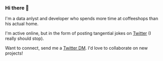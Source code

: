 ### Hi there 👋

I'm a data anlyst and developer who spends more time at coffeeshops than his actual home.

I'm active online, but in the form of posting tangential jokes on [Twitter](https://twitter.com/drewbyts) (I really should stop). 

Want to connect, send me a [Twitter DM](https://twitter.com/drewbyts). I'd love to collaborate on new projects!

<!--
**drewbyts/drewbyts** is a ✨ _special_ ✨ repository because its `README.md` (this file) appears on your GitHub profile.

Here are some ideas to get you started:

- 🔭 I’m currently working on ...
- 🌱 I’m currently learning ...
- 👯 I’m looking to collaborate on ...
- 🤔 I’m looking for help with ...
- 💬 Ask me about ...
- 📫 How to reach me: ...
- 😄 Pronouns: ...
- ⚡ Fun fact: ...
-->

